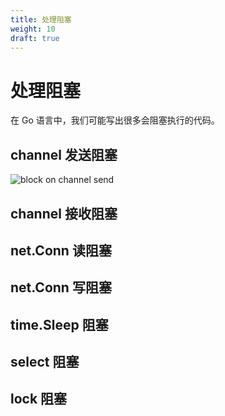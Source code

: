 ```yaml
---
title: 处理阻塞
weight: 10
draft: true
---
```


# 处理阻塞

在 Go 语言中，我们可能写出很多会阻塞执行的代码。

## channel 发送阻塞

![block on channel send](/images/runtime/block_on_channel_send.jpg)


## channel 接收阻塞

## net.Conn 读阻塞

## net.Conn 写阻塞

## time.Sleep 阻塞

## select 阻塞

## lock 阻塞


